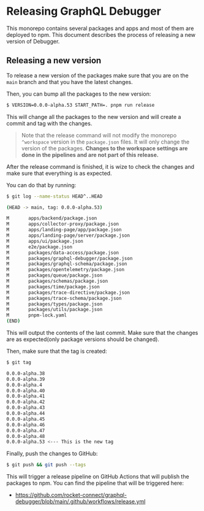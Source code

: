# Releasing GraphQL Debugger

This monorepo contains several packages and apps and most of them are deployed to npm. This document describes the process of releasing a new version of Debugger.

## Releasing a new version

To release a new version of the packages make sure that you are on the `main` branch and that you have the latest changes.

Then, you can bump all the packages to the new version:

```bash
$ VERSION=0.0.0-alpha.53 START_PATH=. pnpm run release
```

This will change all the packages to the new version and will create a commit and tag with the changes.

> Note that the release command will not modify the monorepo `^workspace` version in the `package.json` files. It will only change the version of the packages. **Changes to the workspace settings are done in the pipelines and are not part of this release.**

After the release command is finished, it is wize to check the changes and make sure that everything is as expected.

You can do that by running:

```bash
$ git log --name-status HEAD^..HEAD

(HEAD -> main, tag: 0.0.0-alpha.53)

M       apps/backend/package.json
M       apps/collector-proxy/package.json
M       apps/landing-page/app/package.json
M       apps/landing-page/server/package.json
M       apps/ui/package.json
M       e2e/package.json
M       packages/data-access/package.json
M       packages/graphql-debugger/package.json
M       packages/graphql-schema/package.json
M       packages/opentelemetry/package.json
M       packages/queue/package.json
M       packages/schemas/package.json
M       packages/time/package.json
M       packages/trace-directive/package.json
M       packages/trace-schema/package.json
M       packages/types/package.json
M       packages/utils/package.json
M       pnpm-lock.yaml
(END)
```

This will output the contents of the last commit. Make sure that the changes are as expected(only package versions should be changed).

Then, make sure that the tag is created:

```bash
$ git tag

0.0.0-alpha.38
0.0.0-alpha.39
0.0.0-alpha.4
0.0.0-alpha.40
0.0.0-alpha.41
0.0.0-alpha.42
0.0.0-alpha.43
0.0.0-alpha.44
0.0.0-alpha.45
0.0.0-alpha.46
0.0.0-alpha.47
0.0.0-alpha.48
0.0.0-alpha.53 <--- This is the new tag
```

Finally, push the changes to GitHub:

```bash
$ git push && git push --tags
```

This will trigger a release pipeline on GitHub Actions that will publish the packages to npm. You can find the pipeline that will be triggered here:

- https://github.com/rocket-connect/graphql-debugger/blob/main/.github/workflows/release.yml
